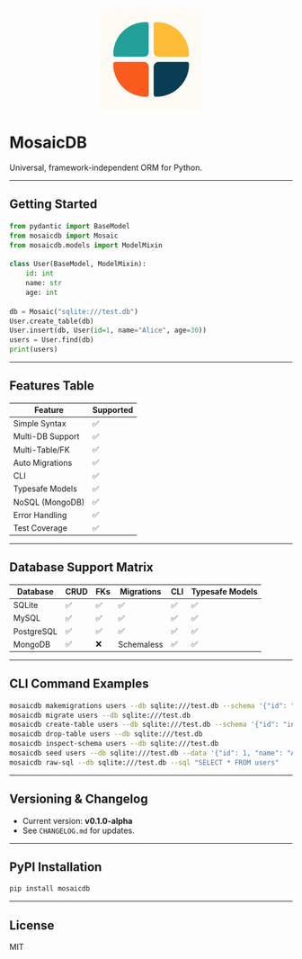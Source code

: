 

<p align="center">
	<img src="logo.png" alt="Mosaic ORM Logo" width="180"/>
</p>


# MosaicDB

Universal, framework-independent ORM for Python.

---

## Getting Started

```python
from pydantic import BaseModel
from mosaicdb import Mosaic
from mosaicdb.models import ModelMixin

class User(BaseModel, ModelMixin):
	id: int
	name: str
	age: int

db = Mosaic("sqlite:///test.db")
User.create_table(db)
User.insert(db, User(id=1, name="Alice", age=30))
users = User.find(db)
print(users)
```

---

## Features Table
| Feature                | Supported |
|------------------------|-----------|
| Simple Syntax          | ✅        |
| Multi-DB Support       | ✅        |
| Multi-Table/FK         | ✅        |
| Auto Migrations        | ✅        |
| CLI                    | ✅        |
| Typesafe Models        | ✅        |
| NoSQL (MongoDB)        | ✅        |
| Error Handling         | ✅        |
| Test Coverage          | ✅        |

---

## Database Support Matrix
| Database    | CRUD | FKs | Migrations | CLI | Typesafe Models |
|-------------|------|-----|------------|-----|-----------------|
| SQLite      | ✅   | ✅  | ✅         | ✅  | ✅              |
| MySQL       | ✅   | ✅  | ✅         | ✅  | ✅              |
| PostgreSQL  | ✅   | ✅  | ✅         | ✅  | ✅              |
| MongoDB     | ✅   | ❌  | Schemaless | ✅  | ✅              |

---

## CLI Command Examples

```bash
mosaicdb makemigrations users --db sqlite:///test.db --schema '{"id": "int", "name": "str"}'
mosaicdb migrate users --db sqlite:///test.db
mosaicdb create-table users --db sqlite:///test.db --schema '{"id": "int", "name": "str"}'
mosaicdb drop-table users --db sqlite:///test.db
mosaicdb inspect-schema users --db sqlite:///test.db
mosaicdb seed users --db sqlite:///test.db --data '{"id": 1, "name": "Alice"}'
mosaicdb raw-sql --db sqlite:///test.db --sql "SELECT * FROM users"
```

---

## Versioning & Changelog
- Current version: **v0.1.0-alpha**
- See `CHANGELOG.md` for updates.

---


## PyPI Installation

```bash
pip install mosaicdb
```

---

## License
MIT
